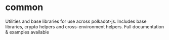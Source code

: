 # common
Utilities and base libraries for use across polkadot-js. Includes base libraries, crypto helpers and cross-environment helpers. Full documentation &amp; examples available
